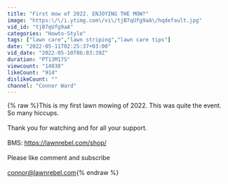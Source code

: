 ```yaml
---
title: "First mow of 2022. ENJOYING THE MOW?"
image: "https:\/\/i.ytimg.com\/vi\/tjB7qUfg9aA\/hqdefault.jpg"
vid_id: "tjB7qUfg9aA"
categories: "Howto-Style"
tags: ["lawn care","lawn striping","lawn care tips"]
date: "2022-05-11T02:25:37+03:00"
vid_date: "2022-05-10T06:03:39Z"
duration: "PT13M17S"
viewcount: "14038"
likeCount: "914"
dislikeCount: ""
channel: "Connor Ward"
---
```

{% raw %}This is my first lawn mowing of 2022. This was quite the event. So many hiccups.<br /><br />Thank you for watching and for all your support.<br /><br />BMS: <a rel="nofollow" target="blank" href="https://lawnrebel.com/shop/">https://lawnrebel.com/shop/</a><br /><br />Please like comment and subscribe<br /><br />connor@lawnrebel.com{% endraw %}
